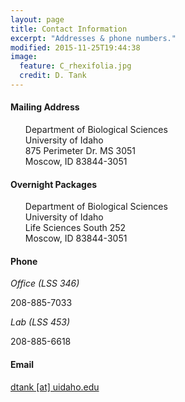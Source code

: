 ```yaml
---
layout: page
title: Contact Information
excerpt: "Addresses & phone numbers."
modified: 2015-11-25T19:44:38
image:
  feature: C_rhexifolia.jpg
  credit: D. Tank
---
```

#### Mailing Address

<ul style="list-style-type:none">
  <li>Department of Biological Sciences</li>
  <li>University of Idaho</li>
  <li>875 Perimeter Dr. MS 3051</li>
  <li>Moscow, ID 83844-3051</li>
</ul>

#### Overnight Packages

<ul style="list-style-type:none">
  <li>Department of Biological Sciences</li>
  <li>University of Idaho</li>
  <li>Life Sciences South 252</li>
  <li>Moscow, ID 83844-3051</li>
</ul>

#### Phone

*Office (LSS 346)*

208-885-7033

*Lab (LSS 453)*

208-885-6618

#### Email

[dtank [at] uidaho.edu](mailto:dtank@uidaho.edu)